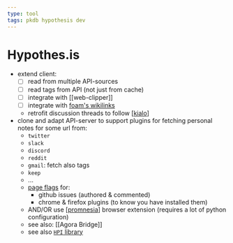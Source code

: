 ```yaml
---
type: tool
tags: pkdb hypothesis dev
---
```

# Hypothes.is

- extend client:
  - [ ] read from multiple API-sources
  - [ ] read tags from API (not just from cache)
  - [ ] integrate with [[web-clipper]]
  - [ ] integrate with [foam's wikilinks](https://docs.google.com/document/d/1h2kSuh7TntPj_XZ7BnLPDwtwshq7skzF3BIYwLgVquA/edit)
  - retrofit discussion threads to follow [[kialo]]
- clone and adapt API-server to support plugins for fetching personal notes
  for some url from:
  - `twitter`
  - `slack`
  - `discord`
  - `reddit`
  - `gmail`: fetch also tags
  - `keep` 
  - ...
  - [page flags]() for:
    - github issues (authored & commented)
    - chrome & firefox plugins (to know you have installed them)
  - AND/OR use [[promnesia]] browser extension (requires a lot of python configuration)
  - see also: [[Agora Bridge]]
  - see also [`HPI` library](https://github.com/karlicoss/HPI)

[//begin]: # "Autogenerated link references for markdown compatibility"
[kialo]: kialo.md "Kialo"
[promnesia]: promnesia.md "Promensia & HPI`"
[//end]: # "Autogenerated link references"